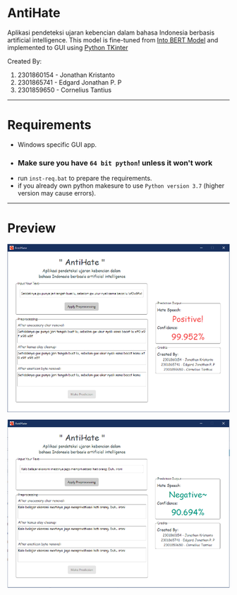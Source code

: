 # AntiHate
Aplikasi pendeteksi ujaran kebencian dalam bahasa Indonesia berbasis artificial intelligence.
This model is fine-tuned from [Into BERT Model](https://github.com/indobenchmark/indonlu) and implemented to GUI using [Python TKinter](https://docs.python.org/3/library/tkinter.html)

Created By:
1. 2301860154 - Jonathan Kristanto
2. 2301865741 - Edgard Jonathan P. P
3. 2301859650 - Cornelius Tantius
---

# Requirements
  * Windows specific GUI app.
  * ### Make sure you have `64 bit python`! unless it won't work
  * run `inst-req.bat` to prepare the requirements.
  * if you already own python makesure to use `Python version 3.7` (higher version may cause errors).
---

# Preview
![Preview-1](https://github.com/CorneliusTantius/AntiHate/blob/main/bin/assets/preview1.PNG?raw=true)

![Preview-2](https://github.com/CorneliusTantius/AntiHate/blob/main/bin/assets/preview2.PNG?raw=true)
